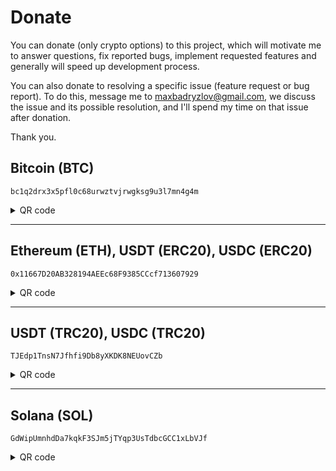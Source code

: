 # Donate

You can donate (only crypto options) to this project, which will motivate me to answer questions, fix reported bugs, implement requested features and generally will speed up development process.

You can also donate to resolving a specific issue (feature request or bug report). To do this, message me to [maxbadryzlov@gmail.com](mailto:maxbadryzlov@gmail.com), we discuss the issue and its possible resolution, and I'll spend my time on that issue after donation.

Thank you.

## Bitcoin (BTC)

```
bc1q2drx3x5pfl0c68urwztvjrwgksg9u3l7mn4g4m
```

<details><summary> QR code </summary>

![btc-bc1q2drx3x5pfl0c68urwztvjrwgksg9u3l7mn4g4m](https://user-images.githubusercontent.com/6276694/215584021-b1eee3ab-ca62-4a81-acb4-cd69c27c734a.png)

</details>

---

## Ethereum (ETH), USDT (ERC20), USDC (ERC20)

```
0x11667D20AB328194AEEc68F9385CCcf713607929
```

<details><summary> QR code </summary>

---

![eth-0x11667D20AB328194AEEc68F9385CCcf713607929](https://user-images.githubusercontent.com/6276694/215587549-39505f92-0f80-43ec-bec1-42bf8cd570c4.png)

</details>

---

## USDT (TRC20), USDC (TRC20)

```
TJEdp1TnsN7Jfhfi9Db8yXKDK8NEUovCZb
```

<details><summary> QR code </summary>

![TJEdp1TnsN7Jfhfi9Db8yXKDK8NEUovCZb](https://github.com/mbnuqw/sidebery/assets/6276694/bbdefadc-3430-4537-94f1-447244d0e72f)

</details>

---

## Solana (SOL)

```
GdWipUmnhdDa7kqkF3SJm5jTYqp3UsTdbcGCC1xLbVJf
```

<details><summary> QR code </summary>

![GdWipUmnhdDa7kqkF3SJm5jTYqp3UsTdbcGCC1xLbVJf](https://github.com/mbnuqw/sidebery/assets/6276694/09adb5aa-3c68-48a0-9f21-0201011638d8)

</details>
